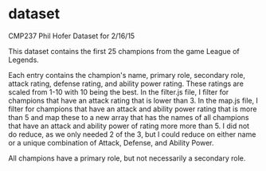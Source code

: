 # dataset
CMP237 Phil Hofer Dataset for 2/16/15

This dataset contains the first 25 champions from the game League of Legends.

Each entry contains the champion's name, primary role, secondary role, 
attack rating, defense rating, and ability power rating.
These ratings are scaled from 1-10 with 10 being the best.
In the filter.js file, I filter for champions that have an attack rating 
that is lower than 3.
In the map.js file, I filter for champions that have an attack and ability
power rating that is more than 5 and map these to a new array that has the 
names of all champions that have an attack and ability power of rating more 
more than 5.
I did not do reduce, as we only needed 2 of the 3, but I could reduce on either name or a unique combination of Attack, Defense, and Ability Power.

All champions have a primary role, but not necessarily a secondary role.
